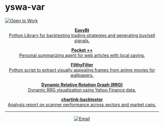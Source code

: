 # yswa-var

[![Open to Work](https://img.shields.io/badge/Open%20to%20Work-brightgreen.svg)](mailto:yswa.var@icloud.com)

<p align="center">
  <a href="https://github.com/yswa-var/EasyBt">
    <b>EasyBt</b>
    <br>
    Python Library for backtesting trading strategies and generating buy/sell signals.
  </a>
</p>

<p align="center">
  <a href="https://github.com/yswa-var/pocketpp">
    <b>Pocket ++</b>
    <br>
    Personal summarizing agent for web articles with local saving.
  </a>
</p>

<p align="center">
  <a href="https://github.com/yswa-var/FilthyFilter">
    <b>FilthyFilter</b>
    <br>
    Python script to extract visually appealing frames from anime movies for wallpapers.
  </a>
</p>

<p align="center">
  <a href="https://github.com/yswa-var/RRG">
    <b>Dynamic Relative Rotation Graph (RRG)</b>
    <br>
    Dynamic RRG visualization using Yahoo Finance data.
  </a>
</p>

<p align="center">
  <a href="https://github.com/yswa-var/chartink-backtestor">
    <b>chartink-backtestor</b>
    <br>
    Analysis report on scanner performance across sectors and market caps.
  </a>
</p>

---

<p align="center">
  <a href="mailto:yswa.var@icloud.com">
    <img src="https://img.shields.io/badge/Email-yswa.var%40icloud.com-informational?style=flat-square&logo=mail.ru" alt="Email">
  </a>
</p>
